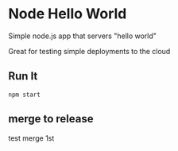 # Node Hello World

Simple node.js app that servers "hello world"

Great for testing simple deployments to the cloud




## Run It

`npm start`

## merge to release

test merge 1st
